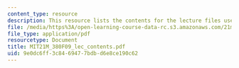 ```yaml
---
content_type: resource
description: This resource lists the contents for the lecture files used in this course.
file: /media/https%3A/open-learning-course-data-rc.s3.amazonaws.com/21m-380-music-and-technology-contemporary-history-and-aesthetics-fall-2009/9e0dc6ff3c8469477bdbd6e8ce190c62_MIT21M_380F09_lec_contents.pdf
file_type: application/pdf
resourcetype: Document
title: MIT21M_380F09_lec_contents.pdf
uid: 9e0dc6ff-3c84-6947-7bdb-d6e8ce190c62
---
```

